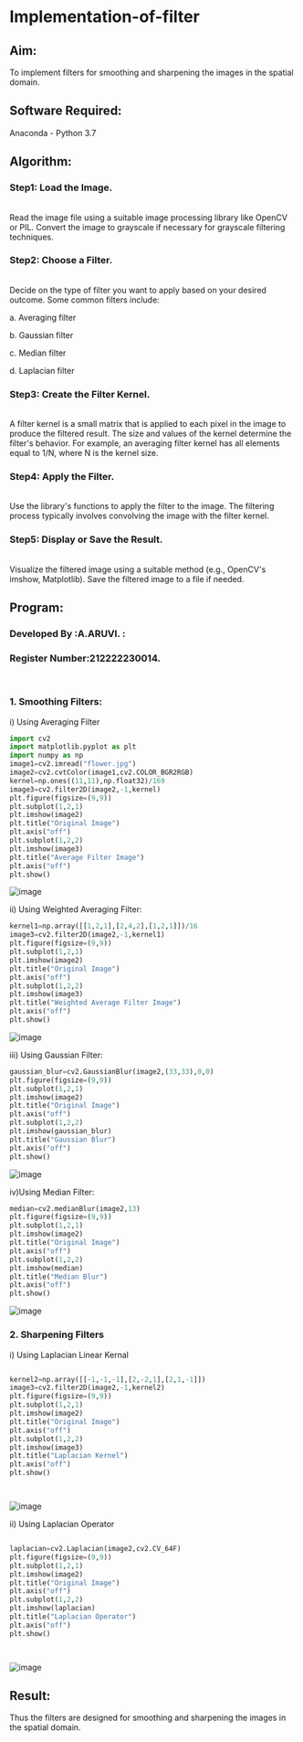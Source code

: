 # Implementation-of-filter
## Aim:
To implement filters for smoothing and sharpening the images in the spatial domain.

## Software Required:
Anaconda - Python 3.7

## Algorithm:
### Step1: Load the Image.
</br>Read the image file using a suitable image processing library like OpenCV or PIL. Convert the image to grayscale if necessary for grayscale filtering techniques.
</br> 

### Step2:  Choose a Filter.
</br>Decide on the type of filter you want to apply based on your desired outcome. Some common filters include:

a. Averaging filter

b. Gaussian filter

c. Median filter

d. Laplacian filter
</br> 

### Step3: Create the Filter Kernel.
</br>A filter kernel is a small matrix that is applied to each pixel in the image to produce the filtered result. The size and values of the kernel determine the filter's behavior. For example, an averaging filter kernel has all elements equal to 1/N, where N is the kernel size.
</br> 

### Step4: Apply the Filter.
</br>Use the library's functions to apply the filter to the image. The filtering process typically involves convolving the image with the filter kernel.
</br> 

### Step5: Display or Save the Result.
</br>Visualize the filtered image using a suitable method (e.g., OpenCV's imshow, Matplotlib). Save the filtered image to a file if needed.
</br> 

## Program:
### Developed By :A.ARUVI.  :
### Register Number:212222230014.
</br>

### 1. Smoothing Filters:

i) Using Averaging Filter
```Python
import cv2
import matplotlib.pyplot as plt
import numpy as np
image1=cv2.imread("flower.jpg")
image2=cv2.cvtColor(image1,cv2.COLOR_BGR2RGB)
kernel=np.ones((11,11),np.float32)/169
image3=cv2.filter2D(image2,-1,kernel)
plt.figure(figsize=(9,9))
plt.subplot(1,2,1)
plt.imshow(image2)
plt.title("Original Image")
plt.axis("off")
plt.subplot(1,2,2)
plt.imshow(image3)
plt.title("Average Filter Image")
plt.axis("off")
plt.show()
```
![image](https://github.com/user-attachments/assets/ad7787ee-aa00-4fe2-9794-6069eb05d21b)




ii) Using Weighted Averaging Filter:
```Python
kernel1=np.array([[1,2,1],[2,4,2],[1,2,1]])/16
image3=cv2.filter2D(image2,-1,kernel1)
plt.figure(figsize=(9,9))
plt.subplot(1,2,1)
plt.imshow(image2)
plt.title("Original Image")
plt.axis("off")
plt.subplot(1,2,2)
plt.imshow(image3)
plt.title("Weighted Average Filter Image")
plt.axis("off")
plt.show()

```
![image](https://github.com/user-attachments/assets/f60a0216-b266-4991-8b08-5f9cafdea6a3)





iii) Using Gaussian Filter: 
```Python
gaussian_blur=cv2.GaussianBlur(image2,(33,33),0,0)
plt.figure(figsize=(9,9))
plt.subplot(1,2,1)
plt.imshow(image2)
plt.title("Original Image")
plt.axis("off")
plt.subplot(1,2,2)
plt.imshow(gaussian_blur)
plt.title("Gaussian Blur")
plt.axis("off")
plt.show()
```
![image](https://github.com/user-attachments/assets/3c2265cb-e04a-47ea-9d98-364b917cc4aa)





iv)Using Median Filter:
```Python
median=cv2.medianBlur(image2,13)
plt.figure(figsize=(9,9))
plt.subplot(1,2,1)
plt.imshow(image2)
plt.title("Original Image")
plt.axis("off")
plt.subplot(1,2,2)
plt.imshow(median)
plt.title("Median Blur")
plt.axis("off")
plt.show()
```
![image](https://github.com/user-attachments/assets/912ee048-9e7e-43f6-8114-8f4f1fdf60b9)






### 2. Sharpening Filters
i) Using Laplacian Linear Kernal
```Python

kernel2=np.array([[-1,-1,-1],[2,-2,1],[2,1,-1]])
image3=cv2.filter2D(image2,-1,kernel2)
plt.figure(figsize=(9,9))
plt.subplot(1,2,1)
plt.imshow(image2)
plt.title("Original Image")
plt.axis("off")
plt.subplot(1,2,2)
plt.imshow(image3)
plt.title("Laplacian Kernel")
plt.axis("off")
plt.show()




```
![image](https://github.com/user-attachments/assets/10d2b631-b4d7-4db7-8aa9-d26c97176ea1)

ii) Using Laplacian Operator
```Python

laplacian=cv2.Laplacian(image2,cv2.CV_64F)
plt.figure(figsize=(9,9))
plt.subplot(1,2,1)
plt.imshow(image2)
plt.title("Original Image")
plt.axis("off")
plt.subplot(1,2,2)
plt.imshow(laplacian)
plt.title("Laplacian Operator")
plt.axis("off")
plt.show()




```
![image](https://github.com/user-attachments/assets/aa55cf4f-2ba9-4cf8-b849-eaeea145ed9b)



## Result:
Thus the filters are designed for smoothing and sharpening the images in the spatial domain.
